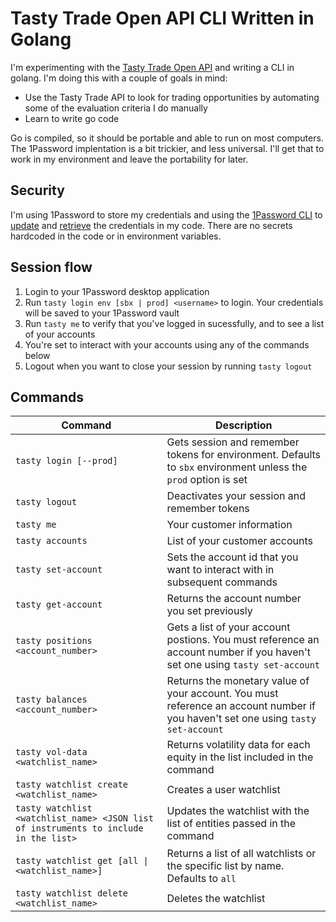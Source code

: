 # Tasty Trade Open API CLI Written in Golang

I'm experimenting with the [Tasty Trade Open API](https://support.tastyworks.com/support/solutions/articles/43000700385-tastytrade-open-api) and writing a CLI in golang. I'm doing this with a couple of goals in mind:

* Use the Tasty Trade API to look for trading opportunities by automating some of the evaluation criteria I do manually
* Learn to write go code

Go is compiled, so it should be portable and able to run on most computers. The 1Password implentation is a bit trickier, and less universal. I'll get that to work in my environment and leave the portability for later.

## Security

I'm using 1Password to store my credentials and using the [1Password CLI](https://developer.1password.com/docs/cli/get-started/) to [update](https://developer.1password.com/docs/cli/item-edit) and 
[retrieve](https://developer.1password.com/docs/cli/reference/commands/read) the credentials in my code. There are no secrets hardcoded in the code or in environment variables. 

## Session flow

1. Login to your 1Password desktop application
1. Run `tasty login env [sbx | prod] <username>` to login. Your credentials will be saved to your 1Password vault
1. Run `tasty me` to verify that you've logged in sucessfully, and to see a list of your accounts
1. You're set to interact with your accounts using any of the commands below
1. Logout when you want to close your session by running `tasty logout`

## Commands

| Command | Description |
| ------- | ----------- |
|`tasty login [--prod]`| Gets session and remember tokens for environment. Defaults to `sbx` environment unless the `prod` option is set |
| `tasty logout` | Deactivates your session and remember tokens |
| `tasty me` | Your customer information |
| `tasty accounts` | List of your customer accounts |
| `tasty set-account` | Sets the account id that you want to interact with in subsequent commands
| `tasty get-account` | Returns the account number you set previously
| `tasty positions <account_number>` | Gets a list of your account postions. You must reference an account number if you haven't set one using `tasty set-account` |
| `tasty balances <account_number>` | Returns the monetary value of your account. You must reference an account number if you haven't set one using `tasty set-account` |
| `tasty vol-data <watchlist_name>` | Returns volatility data for each equity in the list included in the command |
| `tasty watchlist create <watchlist_name>` | Creates a user watchlist
| `tasty watchlist <watchlist_name> <JSON list of instruments to include in the list>` | Updates the watchlist with the list of entities passed in the command |
| `tasty watchlist get [all \| <watchlist_name>]` | Returns a list of all watchlists or the specific list by name. Defaults to `all` |
| `tasty watchlist delete <watchlist_name>` | Deletes the watchlist 
